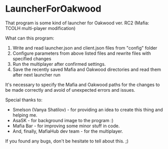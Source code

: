 # LauncherForOakwood

That program is some kind of launcher for Oakwood ver. RC2 (Mafia: TCOLH multi-player modification)

What can this program:
1) Write and read launcher.json and client.json files from "config" folder
2) Configure parameters from above listed files and rewrite files with specified changes
3) Run the multiplayer after confirmed settings.
4) Save the recently saved Mafia and Oakwood directories and read them after next launcher run

It's necessary to specify the Mafia and Oakwood paths for the changes to be made correctly and avoid of unexpected errors and issues.

Special thanks to: 
- Smelson (Vanya Shatilov) - for providing an idea to create this thing and helping me.
- AsaSK - for background image to the program :)
- Mafia Bar - for improving some minor stuff in code.
- And, finally, MafiaHub dev team - for the multiplayer.

If you found any bugs, don't be hesitate to tell about this. ;)
